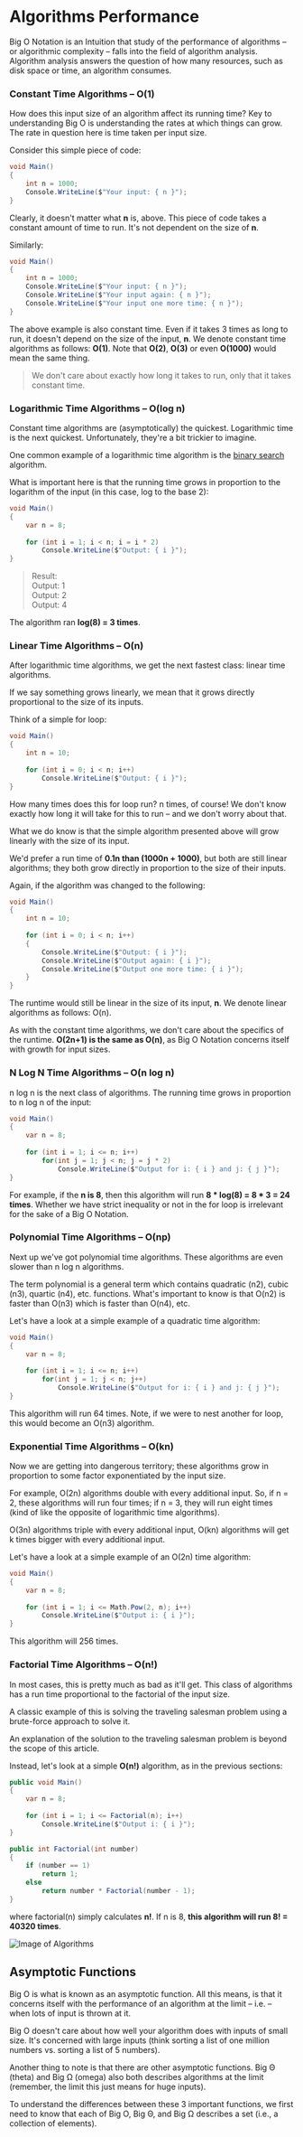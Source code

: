 # Algorithms Performance

Big O Notation is an Intuition that study of the performance of algorithms – or algorithmic complexity – falls into the field of algorithm analysis. Algorithm analysis answers the question of how many resources, such as disk space or time, an algorithm consumes.


### Constant Time Algorithms – O(1)

How does this input size of an algorithm affect its running time? Key to understanding Big O is understanding the rates at which things can grow. The rate in question here is time taken per input size.

Consider this simple piece of code:

```csharp
void Main()
{
    int n = 1000;
    Console.WriteLine($"Your input: { n }");
}
```

Clearly, it doesn't matter what **n** is, above. This piece of code takes a constant amount of time to run. It's not dependent on the size of **n**.

Similarly:

```csharp
void Main()
{
    int n = 1000;
    Console.WriteLine($"Your input: { n }");
    Console.WriteLine($"Your input again: { n }");
    Console.WriteLine($"Your input one more time: { n }");
} 	
```

The above example is also constant time. Even if it takes 3 times as long to run, it doesn't depend on the size of the input, **n**. We denote constant time algorithms as follows: **O(1)**. Note that **O(2)**, **O(3)** or even **O(1000)** would mean the same thing.

>We don't care about exactly how long it takes to run, only that it takes constant time.

### Logarithmic Time Algorithms – O(log n)

Constant time algorithms are (asymptotically) the quickest. Logarithmic time is the next quickest. Unfortunately, they're a bit trickier to imagine.

One common example of a logarithmic time algorithm is the [binary search](BinarySearch.cs) algorithm. 

What is important here is that the running time grows in proportion to the logarithm of the input (in this case, log to the base 2):

```csharp
void Main()
{
    var n = 8;
    
    for (int i = 1; i < n; i = i * 2)
        Console.WriteLine($"Output: { i }");
} 
```

>Result:  
>Output: 1  
>Output: 2  
>Output: 4

The algorithm ran **log(8) = 3 times**.  

### Linear Time Algorithms – O(n)

After logarithmic time algorithms, we get the next fastest class: linear time algorithms.

If we say something grows linearly, we mean that it grows directly proportional to the size of its inputs.

Think of a simple for loop:

```csharp
void Main()
{
    int n = 10;
	
    for (int i = 0; i < n; i++) 
        Console.WriteLine($"Output: { i }");
}
```

How many times does this for loop run? n times, of course! We don't know exactly how long it will take for this to run – and we don't worry about that.

What we do know is that the simple algorithm presented above will grow linearly with the size of its input.

We'd prefer a run time of **0.1n than (1000n + 1000)**, but both are still linear algorithms; they both grow directly in proportion to the size of their inputs.

Again, if the algorithm was changed to the following:

```csharp
void Main()
{
    int n = 10;
    
    for (int i = 0; i < n; i++) 
    {
        Console.WriteLine($"Output: { i }");
        Console.WriteLine($"Output again: { i }");
        Console.WriteLine($"Output one more time: { i }");
    }
}
```

The runtime would still be linear in the size of its input, **n**. We denote linear algorithms as follows: O(n).

As with the constant time algorithms, we don't care about the specifics of the runtime. **O(2n+1) is the same as O(n)**, as Big O Notation concerns itself with growth for input sizes.


### N Log N Time Algorithms – O(n log n)

n log n is the next class of algorithms. The running time grows in proportion to n log n of the input:

```csharp
void Main()
{
    var n = 8;
	
    for (int i = 1; i <= n; i++)
        for(int j = 1; j < n; j = j * 2) 
            Console.WriteLine($"Output for i: { i } and j: { j }");
}
```

For example, if the **n is 8**, then this algorithm will run **8 * log(8) = 8 * 3 = 24 times**. Whether we have strict inequality or not in the for loop is irrelevant for the sake of a Big O Notation.

### Polynomial Time Algorithms – O(np)

Next up we've got polynomial time algorithms. These algorithms are even slower than n log n algorithms.

The term polynomial is a general term which contains quadratic (n2), cubic (n3), quartic (n4), etc. functions. What's important to know is that O(n2) is faster than O(n3) which is faster than O(n4), etc.

Let's have a look at a simple example of a quadratic time algorithm:

```csharp
void Main()
{
    var n = 8;
	
    for (int i = 1; i <= n; i++)
        for(int j = 1; j < n; j++) 
            Console.WriteLine($"Output for i: { i } and j: { j }");
}
```

This algorithm will run 64 times. Note, if we were to nest another for loop, this would become an O(n3) algorithm.


### Exponential Time Algorithms – O(kn)

Now we are getting into dangerous territory; these algorithms grow in proportion to some factor exponentiated by the input size.

For example, O(2n) algorithms double with every additional input. So, if n = 2, these algorithms will run four times; if n = 3, they will run eight times (kind of like the opposite of logarithmic time algorithms).

O(3n) algorithms triple with every additional input, O(kn) algorithms will get k times bigger with every additional input.

Let's have a look at a simple example of an O(2n) time algorithm:

```csharp
void Main()
{
    var n = 8;
	
    for (int i = 1; i <= Math.Pow(2, n); i++)
        Console.WriteLine($"Output i: { i }");
}
```

This algorithm will 256 times.

### Factorial Time Algorithms – O(n!)

In most cases, this is pretty much as bad as it'll get. This class of algorithms has a run time proportional to the factorial of the input size.

A classic example of this is solving the traveling salesman problem using a brute-force approach to solve it.

An explanation of the solution to the traveling salesman problem is beyond the scope of this article.

Instead, let's look at a simple **O(n!)** algorithm, as in the previous sections:

```csharp
public void Main()
{
    var n = 8;
    
    for (int i = 1; i <= Factorial(n); i++)
        Console.WriteLine($"Output i: { i }");
}

public int Factorial(int number)
{
    if (number == 1)
        return 1;
    else
        return number * Factorial(number - 1);
}
```

where factorial(n) simply calculates **n!**. If n is 8, **this algorithm will run 8! = 40320 times**.


![Image of Algorithms](/Algorithms/Images/AlgorithmsPerformance.png)

## Asymptotic Functions

Big O is what is known as an asymptotic function. All this means, is that it concerns itself with the performance of an algorithm at the limit – i.e. – when lots of input is thrown at it.

Big O doesn't care about how well your algorithm does with inputs of small size. It's concerned with large inputs (think sorting a list of one million numbers vs. sorting a list of 5 numbers).

Another thing to note is that there are other asymptotic functions. Big Θ (theta) and Big Ω (omega) also both describes algorithms at the limit (remember, the limit this just means for huge inputs).

To understand the differences between these 3 important functions, we first need to know that each of Big O, Big Θ, and Big Ω describes a set (i.e., a collection of elements).

